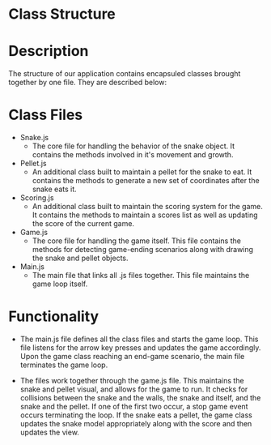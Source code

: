 Class Structure
=====================

Description
=====================
The structure of our application contains encapsuled classes brought together by one file.  They are described below:

Class Files
=====================

* Snake.js
	* The core file for handling the behavior of the snake object.  It contains the methods involved in it's movement and growth.
* Pellet.js
	* An additional class built to maintain a pellet for the snake to eat.  It contains the methods to generate a new set of coordinates after the snake eats it.
* Scoring.js
	* An additional class built to maintain the scoring system for the game.  It contains the methods to maintain a scores list as well as updating the score of the current game.
* Game.js
	* The core file for handling the game itself.  This file contains the methods for detecting game-ending scenarios along with drawing the snake and pellet objects.
* Main.js
	* The main file that links all .js files together.  This file maintains the game loop itself.

Functionality
====================

* The main.js file defines all the class files and starts the game loop.  This file listens for the arrow key presses and updates the game accordingly.  Upon the game class reaching an end-game scenario, the main file terminates the game loop.

* The files work together through the game.js file.  This maintains the snake and pellet visual, and allows for the game to run.  It checks for collisions between the snake and the walls, the snake and itself, and the snake and the pellet.  If one of the first two occur, a stop game event occurs terminating the loop.  If the snake eats a pellet, the game class updates the snake model appropriately along with the score and then updates the view.